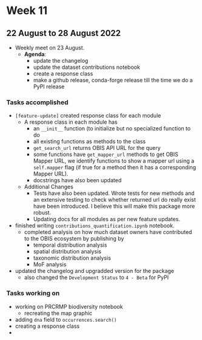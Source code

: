 # Week 11
## 22 August to 28 August 2022
+ Weekly meet on 23 August.
    + **Agenda**:
        + update the changelog
        + update the dataset contributions notebook
        + create a response class
        + make a github release, conda-forge release till the time we do a PyPI release

### Tasks accomplished
+ `[feature-update]` created response class for each module
    + A response class in each module has
        + an `__init__` function (to initialize but no specialized function to do
        + all existing functions as methods to the class
        + `get_search_url` returns OBIS API URL for the query
        + some functions have `get_mapper_url` methods to get OBIS Mapper URL, we identify functions to show a mapper url using a `self.mapper` flag (if true for a method then it has a corresponding Mapper URL).
        + docstrings have also been updated
    + Additional Changes
        + Tests have also been updated. Wrote tests for new methods and an extensive testing to check whether returned url do really exist have been introduced. I believe this will make this package more robust.
        + Updating docs for all modules as per new feature updates.
+ finished writing `contributions_quantification.ipynb` notebook.
    + completed analysis on how much dataset owners have contributed to the OBIS ecosystem
    by publishing by
        + temporal distribution analysis
        + spatial distribution analysis
        + taxonomic distribution analysis
        + MoF analysis
+ updated the changelog and upgradded version for the package
    + also changed the `Development Status` to `4 - Beta` for PyPI

### Tasks working on
+ working on PRCRMP biodiversity notebook
    + recreating the map graphic
+ adding `dna` field to `occurrences.search()`
+ creating a response class
+ 
